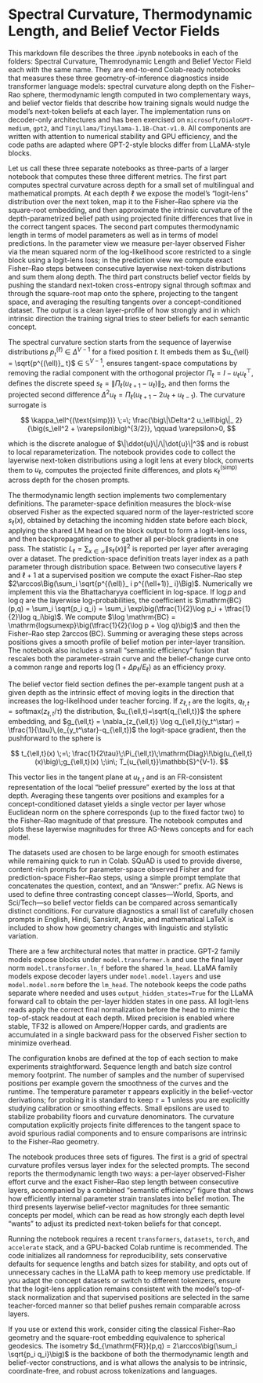 # Spectral Curvature, Thermodynamic Length, and Belief Vector Fields

This markdown file describes the three .ipynb notebooks in each of the folders: Spectral Curvature, Themrodynamic Length and Belief Vector Field each with the same name. They are end-to-end Colab-ready notebooks that measures these three geometry-of-inference diagnostics inside transformer language models: spectral curvature along depth on the Fisher–Rao sphere, thermodynamic length computed in two complementary ways, and belief vector fields that describe how training signals would nudge the model’s next-token beliefs at each layer. The implementation runs on decoder-only architectures and has been exercised on `microsoft/DialoGPT-medium`, `gpt2`, and `TinyLlama/TinyLlama-1.1B-Chat-v1.0`. All components are written with attention to numerical stability and GPU efficiency, and the code paths are adapted where GPT-2-style blocks differ from LLaMA-style blocks.

Let us call these three separate notebooks as three-parts of a larger notebook that computes these three different metrics. The first part computes spectral curvature across depth for a small set of multilingual and mathematical prompts. At each depth ℓ we expose the model’s “logit-lens” distribution over the next token, map it to the Fisher–Rao sphere via the square-root embedding, and then approximate the intrinsic curvature of the depth-parametrized belief path using projected finite differences that live in the correct tangent spaces. The second part computes thermodynamic length in terms of model parameters as well as in terms of model predictions. In the parameter view we measure per-layer observed Fisher via the mean squared norm of the log-likelihood score restricted to a single block using a logit-lens loss; in the prediction view we compute exact Fisher–Rao steps between consecutive layerwise next-token distributions and sum them along depth. The third part constructs belief vector fields by pushing the standard next-token cross-entropy signal through softmax and through the square-root map onto the sphere, projecting to the tangent space, and averaging the resulting tangents over a concept-conditioned dataset. The output is a clean layer-profile of how strongly and in which intrinsic direction the training signal tries to steer beliefs for each semantic concept.

The spectral curvature section starts from the sequence of layerwise distributions $p^{(\ell)}_ t$ $\in$ $\Delta^{V-1}$ for a fixed position $t$. It embeds them as $u_{\ell} = \sqrt{p^{(\ell)}_ t}$ $\in$ $\mathbb{S}^{V-1}$, ensures tangent-space computations by removing the radial component with the orthogonal projector $\Pi_\ell = I - u_\ell u_\ell^\top$, defines the discrete speed $s_\ell = \|\Pi_\ell (u_{\ell+1} - u_\ell)\|_ 2$, and then forms the projected second difference $\Delta^2 u_\ell = \Pi_\ell (u_{\ell+1} - 2u_\ell + u_{\ell-1})$. The curvature surrogate is

$$
\kappa_\ell^{(\text{simp})} \;=\; \frac{\big\|\Delta^2 u_\ell\big\|_ 2}{\big(s_\ell^2 + \varepsilon\big)^{3/2}}, \qquad \varepsilon>0,
$$

which is the discrete analogue of $\|\ddot{u}\|/\|\dot{u}\|^3$ and is robust to local reparameterization. The notebook provides code to collect the layerwise next-token distributions using a logit lens at every block, converts them to $u_\ell$, computes the projected finite differences, and plots $\kappa_\ell^{(\text{simp})}$ across depth for the chosen prompts.

The thermodynamic length section implements two complementary definitions. The parameter-space definition measures the block-wise observed Fisher as the expected squared norm of the layer-restricted score $s_\ell(x)$, obtained by detaching the incoming hidden state before each block, applying the shared LM head on the block output to form a logit-lens loss, and then backpropagating once to gather all per-block gradients in one pass. The statistic $L_\ell = \sum_{x\in\mathcal D}\|s_\ell(x)\|^2$ is reported per layer after averaging over a dataset. The prediction-space definition treats layer index as a path parameter through distribution space. Between two consecutive layers $\ell$ and $\ell+1$ at a supervised position we compute the exact Fisher–Rao step $2\arccos\Big(\sum_i \sqrt{p^{(\ell)}_ i p^{(\ell+1)}_ i}\Big)$. Numerically we implement this via the Bhattacharyya coefficient in log-space. If $\log p$ and $\log q$ are the layerwise log-probabilities, the coefficient is $\mathrm{BC}(p,q) = \sum_i \sqrt{p_i q_i} = \sum_i \exp\big(\tfrac{1}{2}\log p_i + \tfrac{1}{2}\log q_i\big)$. We compute $\log \mathrm{BC} = \mathrm{logsumexp}\big(\tfrac{1}{2}(\log p + \log q)\big)$ and then the Fisher–Rao step $2\arccos(\mathrm{BC})$. Summing or averaging these steps across positions gives a smooth profile of belief motion per inter-layer transition. The notebook also includes a small “semantic efficiency” fusion that rescales both the parameter-strain curve and the belief-change curve onto a common range and reports $\log\big(1+\Delta p_\ell/E_\ell\big)$ as an efficiency proxy.

The belief vector field section defines the per-example tangent push at a given depth as the intrinsic effect of moving logits in the direction that increases the log-likelihood under teacher forcing. If $z_{\ell,t}$ are the logits, $q_{\ell,t}=\mathrm{softmax}(z_{\ell,t}/\tau)$ the distribution, $u_{\ell,t}=\sqrt{q_{\ell,t}}$ the sphere embedding, and $g_{\ell,t} = \nabla_{z_{\ell,t}} \log q_{\ell,t}(y_t^\star) = \tfrac{1}{\tau}\,(e_{y_t^\star}-q_{\ell,t})$ the logit-space gradient, then the pushforward to the sphere is

$$
t_{\ell,t}(x) \;=\; \frac{1}{2\tau}\;\Pi_{\ell,t}\;\mathrm{Diag}\!\big(u_{\ell,t}(x)\big)\;g_{\ell,t}(x) \;\in\; T_{u_{\ell,t}}\mathbb{S}^{V-1}.
$$

This vector lies in the tangent plane at $u_{\ell,t}$ and is an FR-consistent representation of the local “belief pressure” exerted by the loss at that depth. Averaging these tangents over positions and examples for a concept-conditioned dataset yields a single vector per layer whose Euclidean norm on the sphere corresponds (up to the fixed factor two) to the Fisher–Rao magnitude of that pressure. The notebook computes and plots these layerwise magnitudes for three AG-News concepts and for each model.

The datasets used are chosen to be large enough for smooth estimates while remaining quick to run in Colab. SQuAD is used to provide diverse, content-rich prompts for parameter-space observed Fisher and for prediction-space Fisher–Rao steps, using a simple prompt template that concatenates the question, context, and an “Answer:” prefix. AG News is used to define three contrasting concept classes—World, Sports, and Sci/Tech—so belief vector fields can be compared across semantically distinct conditions. For curvature diagnostics a small list of carefully chosen prompts in English, Hindi, Sanskrit, Arabic, and mathematical LaTeX is included to show how geometry changes with linguistic and stylistic variation.

There are a few architectural notes that matter in practice. GPT-2 family models expose blocks under `model.transformer.h` and use the final layer norm `model.transformer.ln_f` before the shared `lm_head`. LLaMA family models expose decoder layers under `model.model.layers` and use `model.model.norm` before the `lm_head`. The notebook keeps the code paths separate where needed and uses `output_hidden_states=True` for the LLaMA forward call to obtain the per-layer hidden states in one pass. All logit-lens reads apply the correct final normalization before the head to mimic the top-of-stack readout at each depth. Mixed precision is enabled where stable, TF32 is allowed on Ampere/Hopper cards, and gradients are accumulated in a single backward pass for the observed Fisher section to minimize overhead.

The configuration knobs are defined at the top of each section to make experiments straightforward. Sequence length and batch size control memory footprint. The number of samples and the number of supervised positions per example govern the smoothness of the curves and the runtime. The temperature parameter $\tau$ appears explicitly in the belief-vector derivations; for probing it is standard to keep $\tau=1$ unless you are explicitly studying calibration or smoothing effects. Small epsilons are used to stabilize probability floors and curvature denominators. The curvature computation explicitly projects finite differences to the tangent space to avoid spurious radial components and to ensure comparisons are intrinsic to the Fisher–Rao geometry.

The notebook produces three sets of figures. The first is a grid of spectral curvature profiles versus layer index for the selected prompts. The second reports the thermodynamic length two ways: a per-layer observed-Fisher effort curve and the exact Fisher–Rao step length between consecutive layers, accompanied by a combined “semantic efficiency” figure that shows how efficiently internal parameter strain translates into belief motion. The third presents layerwise belief-vector magnitudes for three semantic concepts per model, which can be read as how strongly each depth level “wants” to adjust its predicted next-token beliefs for that concept.

Running the notebook requires a recent `transformers`, `datasets`, `torch`, and `accelerate` stack, and a GPU-backed Colab runtime is recommended. The code initializes all randomness for reproducibility, sets conservative defaults for sequence lengths and batch sizes for stability, and opts out of unnecessary caches in the LLaMA path to keep memory use predictable. If you adapt the concept datasets or switch to different tokenizers, ensure that the logit-lens application remains consistent with the model’s top-of-stack normalization and that supervised positions are selected in the same teacher-forced manner so that belief pushes remain comparable across layers.

If you use or extend this work, consider citing the classical Fisher–Rao geometry and the square-root embedding equivalence to spherical geodesics. The isometry $d_{\mathrm{FR}}(p,q) = 2\arccos\big(\sum_i \sqrt{p_i q_i}\big)$ is the backbone of both the thermodynamic length and belief-vector constructions, and is what allows the analysis to be intrinsic, coordinate-free, and robust across tokenizations and languages.
